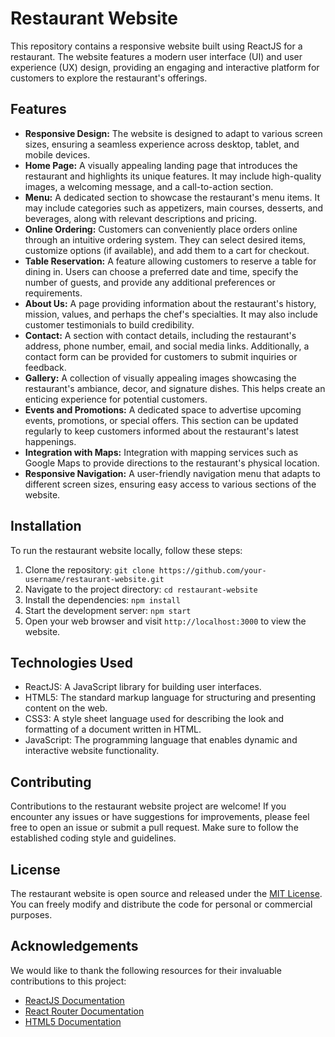 # Restaurant Website

This repository contains a responsive website built using ReactJS for a restaurant. The website features a modern user interface (UI) and user experience (UX) design, providing an engaging and interactive platform for customers to explore the restaurant's offerings.

## Features

- **Responsive Design:** The website is designed to adapt to various screen sizes, ensuring a seamless experience across desktop, tablet, and mobile devices.
- **Home Page:** A visually appealing landing page that introduces the restaurant and highlights its unique features. It may include high-quality images, a welcoming message, and a call-to-action section.
- **Menu:** A dedicated section to showcase the restaurant's menu items. It may include categories such as appetizers, main courses, desserts, and beverages, along with relevant descriptions and pricing.
- **Online Ordering:** Customers can conveniently place orders online through an intuitive ordering system. They can select desired items, customize options (if available), and add them to a cart for checkout.
- **Table Reservation:** A feature allowing customers to reserve a table for dining in. Users can choose a preferred date and time, specify the number of guests, and provide any additional preferences or requirements.
- **About Us:** A page providing information about the restaurant's history, mission, values, and perhaps the chef's specialties. It may also include customer testimonials to build credibility.
- **Contact:** A section with contact details, including the restaurant's address, phone number, email, and social media links. Additionally, a contact form can be provided for customers to submit inquiries or feedback.
- **Gallery:** A collection of visually appealing images showcasing the restaurant's ambiance, decor, and signature dishes. This helps create an enticing experience for potential customers.
- **Events and Promotions:** A dedicated space to advertise upcoming events, promotions, or special offers. This section can be updated regularly to keep customers informed about the restaurant's latest happenings.
- **Integration with Maps:** Integration with mapping services such as Google Maps to provide directions to the restaurant's physical location.
- **Responsive Navigation:** A user-friendly navigation menu that adapts to different screen sizes, ensuring easy access to various sections of the website.

## Installation

To run the restaurant website locally, follow these steps:

1. Clone the repository: `git clone https://github.com/your-username/restaurant-website.git`
2. Navigate to the project directory: `cd restaurant-website`
3. Install the dependencies: `npm install`
4. Start the development server: `npm start`
5. Open your web browser and visit `http://localhost:3000` to view the website.

## Technologies Used

- ReactJS: A JavaScript library for building user interfaces.
- HTML5: The standard markup language for structuring and presenting content on the web.
- CSS3: A style sheet language used for describing the look and formatting of a document written in HTML.
- JavaScript: The programming language that enables dynamic and interactive website functionality.

## Contributing

Contributions to the restaurant website project are welcome! If you encounter any issues or have suggestions for improvements, please feel free to open an issue or submit a pull request. Make sure to follow the established coding style and guidelines.

## License

The restaurant website is open source and released under the [MIT License](LICENSE). You can freely modify and distribute the code for personal or commercial purposes.

## Acknowledgements

We would like to thank the following resources for their invaluable contributions to this project:

- [ReactJS Documentation](https://reactjs.org/docs)
- [React Router Documentation](https://reactrouter.com)
- [HTML5 Documentation](https://developer.mozilla.org/en-US/docs/Web/HTML)
